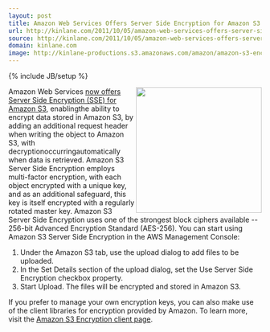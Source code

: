 ```yaml
---
layout: post
title: Amazon Web Services Offers Server Side Encryption for Amazon S3
url: http://kinlane.com/2011/10/05/amazon-web-services-offers-server-side-encryption-for-amazon-s3/
source: http://kinlane.com/2011/10/05/amazon-web-services-offers-server-side-encryption-for-amazon-s3/
domain: kinlane.com
image: http://kinlane-productions.s3.amazonaws.com/amazon/amazon-s3-encryption.png
---
```

{% include JB/setup %}

<p>
     <img class="c1" src="http://kinlane-productions.s3.amazonaws.com/amazon/amazon-s3-encryption.png" alt="" width="250" align="right" />Amazon Web Services <a title="now offers Server Side Encryption" href="http://aws.typepad.com/aws/2011/10/new-amazon-s3-server-side-encryption.html" target="_blank">now offers Server Side Encryption (SSE) for Amazon S3</a>, enablingthe ability to encrypt data stored in Amazon S3, by adding an additional request header when writing the object to Amazon S3, with decryptionoccurringautomatically when data is retrieved. Amazon S3 Server Side Encryption employs multi-factor encryption, with each object encrypted with a unique key, and as an additional safeguard, this key is itself encrypted with a regularly rotated master key. Amazon S3 Server Side Encryption uses one of the strongest block ciphers available -- 256-bit Advanced Encryption Standard (AES-256). You can start using Amazon S3 Server Side Encryption in the AWS Management Console:
</p>
<ol class="mainlist">
     <li>Under the Amazon S3 tab, use the upload dialog to add files to be uploaded.
     </li>
     <li>In the Set Details section of the upload dialog, set the Use Server Side Encryption checkbox property.
     </li>
     <li>Start Upload. The files will be encrypted and stored in Amazon S3.
     </li>
</ol>
<p>
     If you prefer to manage your own encryption keys, you can also make use of the client libraries for encryption provided by Amazon. To learn more, visit the <a title="Amazon S3 Encryption Client Page" href="http://www.amazon.com/gp/r.html?R=2SXVU4T3VRUWB&amp;C=1AJGXG7AWCE0N&amp;H=B9OTOYJPABEMCLJGAHXFZEK3ATEA&amp;T=C&amp;U=http%3A%2F%2Fdocs.amazonwebservices.com%2FAWSJavaSDK%2Flatest%2Fjavadoc%2Fcom%2Famazonaws%2Fservices%2Fs3%2FAmazonS3EncryptionClient.html" target="_blank">Amazon S3 Encryption client page</a>.
</p>